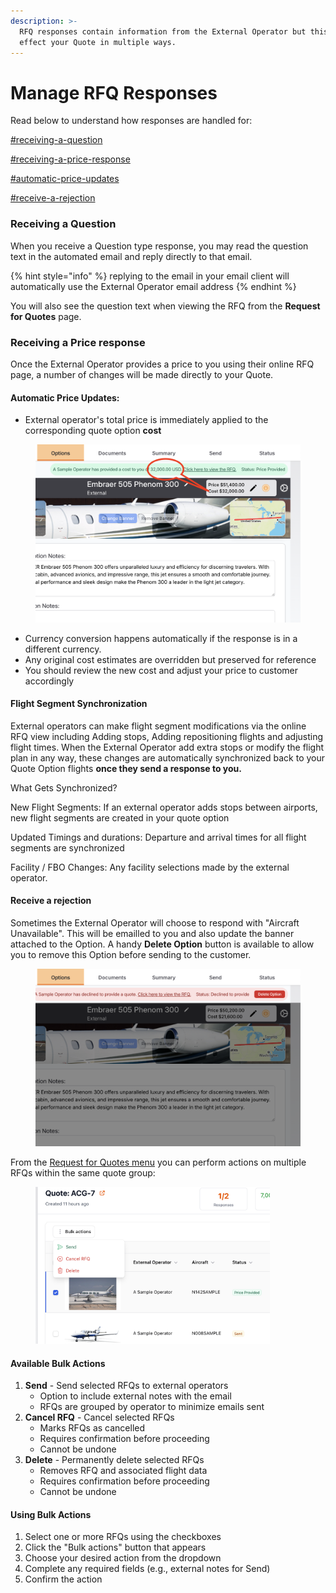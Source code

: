 ```yaml
---
description: >-
  RFQ responses contain information from the External Operator but this also
  effect your Quote in multiple ways.
---
```


# Manage RFQ Responses

Read below to understand how responses are handled for:

[#receiving-a-question](manage-rfq-responses.md#receiving-a-question "mention")

[#receiving-a-price-response](manage-rfq-responses.md#receiving-a-price-response "mention")

[#automatic-price-updates](manage-rfq-responses.md#automatic-price-updates "mention")

[#receive-a-rejection](manage-rfq-responses.md#receive-a-rejection "mention")



### Receiving a Question

When you receive a Question type response, you may read the question text in the automated email and reply directly to that email.

{% hint style="info" %}
replying to the email in your email client will automatically use the External Operator email address
{% endhint %}

You will also see the question text when viewing the RFQ from the **Request for Quotes** page.



### Receiving a Price response

Once the External Operator provides a price to you using their online RFQ page, a number of changes will be made directly to your Quote.

#### Automatic Price Updates:

* External operator's total price is immediately applied to the corresponding quote option **cost**

<figure><img src="../../.gitbook/assets/image (8) (1).png" alt=""><figcaption></figcaption></figure>

* Currency conversion happens automatically if the response is in a different currency.
* Any original cost estimates are overridden but preserved for reference
* You should review the new cost and adjust your price to customer accordingly

#### Flight Segment Synchronization

External operators can make flight segment modifications via the online RFQ view including Adding stops, Adding repositioning flights and adjusting flight times. When the External Operator add extra stops or modify the flight plan in any way, these changes are automatically synchronized back to your Quote Option flights **once they send a response to you.**

What Gets Synchronized?

New Flight Segments: If an external operator adds stops between airports, new flight segments are created in your quote option

Updated Timings and durations: Departure and arrival times for all flight segments are synchronized

Facility / FBO Changes: Any facility selections made by the external operator.



#### Receive a rejection

Sometimes the External Operator will choose to respond with "Aircraft Unavailable".  This will be emailled to you and also update the banner attached to the Option.  A handy **Delete Option** button is available to allow you to remove this Option before sending to the customer.

<figure><img src="../../.gitbook/assets/image (9).png" alt=""><figcaption></figcaption></figure>

From the [Request for Quotes menu](track-responses-to-a-rfq.md#method-2-view-all-the-rfqs-in-the-request-for-quotes-menu.-the-status-is-shown-in-the-list) you can perform actions on multiple RFQs within the same quote group:

<figure><img src="../../.gitbook/assets/image (22).png" alt="" width="375"><figcaption></figcaption></figure>

#### Available Bulk Actions

1. **Send** - Send selected RFQs to external operators
   * Option to include external notes with the email
   * RFQs are grouped by operator to minimize emails sent
2. **Cancel RFQ** - Cancel selected RFQs
   * Marks RFQs as cancelled
   * Requires confirmation before proceeding
   * Cannot be undone
3. **Delete** - Permanently delete selected RFQs
   * Removes RFQ and associated flight data
   * Requires confirmation before proceeding
   * Cannot be undone

#### Using Bulk Actions

1. Select one or more RFQs using the checkboxes
2. Click the "Bulk actions" button that appears
3. Choose your desired action from the dropdown
4. Complete any required fields (e.g., external notes for Send)
5. Confirm the action
